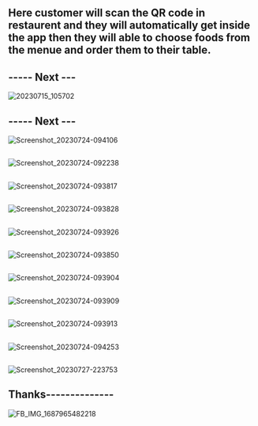 ## Here customer will scan the QR code in restaurent and they will automatically get inside the app then they will able to choose foods from the menue and order them to their table.


## ----- Next ---

![20230715_105702](https://github.com/kamruzzaman526/Flutter_app_project/assets/79442039/13c7f0fd-25fa-427a-8365-b64bc4553c8e)



##  ----- Next ---


![Screenshot_20230724-094106](https://github.com/kamruzzaman526/Flutter_app_project/assets/79442039/d4b0cf11-9bca-466a-86d8-d0a50a2cca2d)


##


![Screenshot_20230724-092238](https://github.com/kamruzzaman526/Flutter_app_project/assets/79442039/0254d7a6-b90c-449d-9ab0-3ae1bc7fff1f)
##


![Screenshot_20230724-093817](https://github.com/kamruzzaman526/Flutter_app_project/assets/79442039/d98c3b5f-0533-4ce2-8605-628af92bf5de)


##


![Screenshot_20230724-093828](https://github.com/kamruzzaman526/Flutter_app_project/assets/79442039/f9b7234b-5257-4ff5-a298-28849a65b861)

##


![Screenshot_20230724-093926](https://github.com/kamruzzaman526/Flutter_app_project/assets/79442039/5ab261c6-8938-41f1-af3c-3db7d1b2e62a)


##


![Screenshot_20230724-093850](https://github.com/kamruzzaman526/Flutter_app_project/assets/79442039/470c9ac3-2668-467d-9fe3-656f4d0de98a)


##


![Screenshot_20230724-093904](https://github.com/kamruzzaman526/Flutter_app_project/assets/79442039/a4461c99-252f-42e6-bc66-b89d45791709)


##


![Screenshot_20230724-093909](https://github.com/kamruzzaman526/Flutter_app_project/assets/79442039/f3fdaa95-645e-4bd5-be87-b519ac97cc58)
##


![Screenshot_20230724-093913](https://github.com/kamruzzaman526/Flutter_app_project/assets/79442039/04ec8ddd-429b-4bad-8729-fa7e4526baeb)


##


![Screenshot_20230724-094253](https://github.com/kamruzzaman526/Flutter_app_project/assets/79442039/4be5faad-7d49-434f-922c-13c1c787d845)
##


![Screenshot_20230727-223753](https://github.com/kamruzzaman526/Flutter_app_project/assets/79442039/1ed4f0ec-1f0e-493b-bf57-6c052eef31a0)


##


## Thanks--------------
![FB_IMG_1687965482218](https://github.com/kamruzzaman526/Flutter_app_project/assets/79442039/eb2aadbd-eb07-4380-a25d-02ea1926500c)

